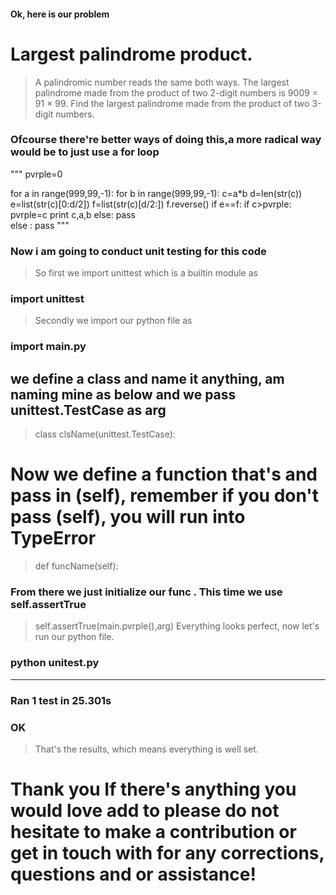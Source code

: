 #### Ok, here is our problem


# Largest palindrome product.
> A palindromic number reads the same both ways. The largest palindrome made from the product of two 2-digit numbers is 9009 = 91 × 99.
> Find the largest palindrome made from the product of two 3-digit numbers.


### Ofcourse there're better ways of doing this,a more radical way would be to just use a for loop

>
""" pvrple=0
>
for a in range(999,99,-1):
    for b in range(999,99,-1):
                c=a*b
                d=len(str(c))
                e=list(str(c)[0:d/2])
                f=list(str(c)[d/2:])
                f.reverse()
                if e==f:
                    if c>pvrple:
                        pvrple=c
                        print c,a,b
                    else:
                        pass    
                else :
                    pass """


### Now i am going to conduct unit testing for this code


> So first we import unittest which is a builtin module as
 ### import unittest
 > Secondly we import our python file as
 ### import main.py
 ## we define a class and name it anything, am naming mine as below and we pass unittest.TestCase as arg
> class clsName(unittest.TestCase):
# Now we define a function that's and pass in (self), remember if you don't pass (self), you will run into TypeError
>    def funcName(self):
### From there we just initialize our func . This time we use self.assertTrue
> self.assertTrue(main.pvrple(),arg)
> Everything looks perfect, now let's run our python file. 
### python unitest.py

----------------------------------------------------------------------
### Ran 1 test in 25.301s

### OK
> That's the results, which means everything is well set.

# Thank you If there's anything you would love add to please do not hesitate to make a contribution or get in touch with for any corrections, questions and or assistance!
